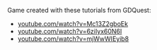 Game created with these tutorials from GDQuest:
 - [youtube.com/watch?v=Mc13Z2gboEk](https://youtube.com/watch?v=Mc13Z2gboEk "Make Your First 2D Game with Godot: Player and Enemy (beginner tutorial part 1)")
 - [youtube.com/watch?v=6ziIyx60N6I](https://youtube.com/watch?v=6ziIyx60N6I "Make Your First 2D Game with Godot: Coins, Portals, and Levels (beginner tutorial part 2)")
 - [youtube.com/watch?v=mjWwWIEyib8](https://youtube.com/watch?v=mjWwWIEyib8 "Make Your First 2D Game with Godot: Coins, Portals, and Levels (beginner tutorial part 2)")